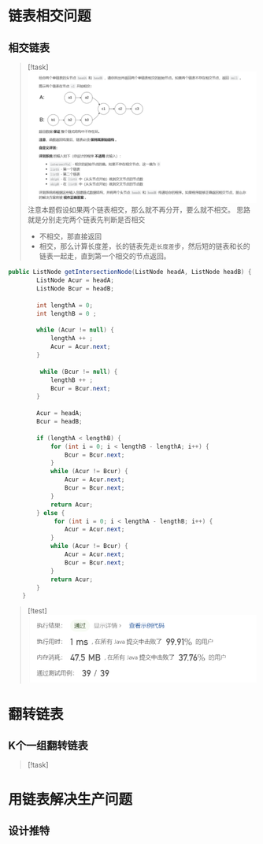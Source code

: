 # 链表相交问题
## 相交链表
> [!task]
> ![](链表.assets/image-20240907160057841.png)
> 注意本题假设如果两个链表相交，那么就不再分开，要么就不相交。
> 思路就是分别走完两个链表先判断是否相交
> - 不相交，那直接返回
> - 相交，那么计算长度差，长的链表先走`长度差`步，然后短的链表和长的链表一起走，直到第一个相交的节点返回。
```java
public ListNode getIntersectionNode(ListNode headA, ListNode headB) {
        ListNode Acur = headA;
        ListNode Bcur = headB;

        int lengthA = 0;
        int lengthB = 0 ;
        
        while (Acur != null) {
            lengthA ++ ;
            Acur = Acur.next;
        }

         while (Bcur != null) {
            lengthB ++ ;
            Bcur = Bcur.next;
        }

        Acur = headA;
        Bcur = headB;

        if (lengthA < lengthB) {
            for (int i = 0; i < lengthB - lengthA; i++) {
                Bcur = Bcur.next;
            }
            while (Acur != Bcur) {
                Acur = Acur.next;
                Bcur = Bcur.next;
            }
            return Acur;
        } else {
             for (int i = 0; i < lengthA - lengthB; i++) {
                Acur = Acur.next;
            }
            while (Acur != Bcur) {
                Acur = Acur.next;
                Bcur = Bcur.next;
            }
            return Acur;
        }
    }
```
> [!test]
> ![](链表.assets/image-20240907161303798.png)





# 翻转链表

## K个一组翻转链表
> [!task]




 
# 用链表解决生产问题
## 设计推特



